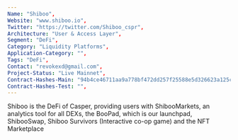 ```yaml
--- 
Name: "Shiboo", 
Website: "www.shiboo.io", 
Twitter: "https://twitter.com/Shiboo_cspr",
Architecture: "User & Access Layer",
Segment: "DeFi",
Category: "Liquidity Platforms",
Application-Category: "",
Tags: "DeFi",
Contact: "revokexd@gmail.com",
Project-Status: "Live Mainnet",
Contract-Hashes-Main: "94b4ce46711aa9a778bf472dd257f25588e5d326623a125c5d1d8ceec7455b89",
Contract-Hashes-Test: "",
--- 
```

<!--lang:en--> 
Shiboo is the DeFi of Casper, providing users with ShibooMarkets, an analytics tool for all DEXs, the BooPad, which is our launchpad, ShibooSwap, Shiboo Survivors (Interactive co-op game) and the NFT Marketplace
<!--lang:es--] 

<!--lang:de--] 

<!--lang:fr--] 

<!--lang:pl--] 

<!--lang:uk--] 

[!--lang:*--> 